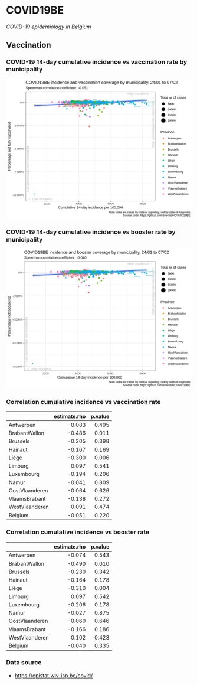 
# COVID19BE

*COVID-19 epidemiology in Belgium*

## Vaccination

### COVID-19 14-day cumulative incidence vs vaccination rate by municipality

![](covid19be-vaccination.png)

### COVID-19 14-day cumulative incidence vs booster rate by municipality

![](covid19be-vaccination-booster.png)

### Correlation cumulative incidence vs vaccination rate

|                | estimate.rho | p.value |
| :------------- | -----------: | ------: |
| Antwerpen      |      \-0.083 |   0.495 |
| BrabantWallon  |      \-0.486 |   0.011 |
| Brussels       |      \-0.205 |   0.398 |
| Hainaut        |      \-0.167 |   0.169 |
| Liège          |      \-0.300 |   0.006 |
| Limburg        |        0.097 |   0.541 |
| Luxembourg     |      \-0.194 |   0.206 |
| Namur          |      \-0.041 |   0.809 |
| OostVlaanderen |      \-0.064 |   0.626 |
| VlaamsBrabant  |      \-0.138 |   0.272 |
| WestVlaanderen |        0.091 |   0.474 |
| Belgium        |      \-0.051 |   0.220 |

### Correlation cumulative incidence vs booster rate

|                | estimate.rho | p.value |
| :------------- | -----------: | ------: |
| Antwerpen      |      \-0.074 |   0.543 |
| BrabantWallon  |      \-0.490 |   0.010 |
| Brussels       |      \-0.230 |   0.342 |
| Hainaut        |      \-0.164 |   0.178 |
| Liège          |      \-0.310 |   0.004 |
| Limburg        |        0.097 |   0.542 |
| Luxembourg     |      \-0.206 |   0.178 |
| Namur          |      \-0.027 |   0.875 |
| OostVlaanderen |      \-0.060 |   0.646 |
| VlaamsBrabant  |      \-0.166 |   0.186 |
| WestVlaanderen |        0.102 |   0.423 |
| Belgium        |      \-0.040 |   0.335 |

### Data source

  - <https://epistat.wiv-isp.be/covid/>
